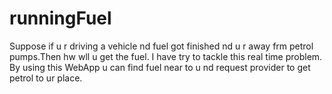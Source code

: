 # runningFuel
Suppose if u r driving a vehicle nd fuel got finished nd u r away frm petrol pumps.Then hw wll u get the fuel. I have try to tackle this real time problem. By using this WebApp u can find fuel near to u nd request provider to get petrol to ur place.
